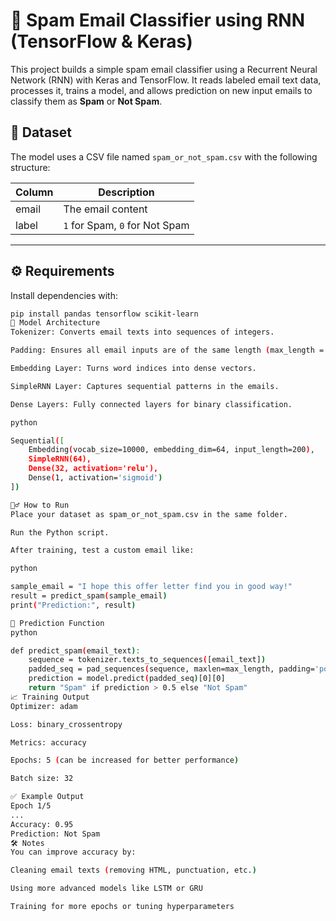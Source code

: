 # 📧 Spam Email Classifier using RNN (TensorFlow & Keras)

This project builds a simple spam email classifier using a Recurrent Neural Network (RNN) with Keras and TensorFlow. It reads labeled email text data, processes it, trains a model, and allows prediction on new input emails to classify them as **Spam** or **Not Spam**.

## 📁 Dataset

The model uses a CSV file named `spam_or_not_spam.csv` with the following structure:

| Column | Description           |
|--------|-----------------------|
| email  | The email content     |
| label  | `1` for Spam, `0` for Not Spam |

---

## ⚙️ Requirements

Install dependencies with:

```bash
pip install pandas tensorflow scikit-learn
🧠 Model Architecture
Tokenizer: Converts email texts into sequences of integers.

Padding: Ensures all email inputs are of the same length (max_length = 200).

Embedding Layer: Turns word indices into dense vectors.

SimpleRNN Layer: Captures sequential patterns in the emails.

Dense Layers: Fully connected layers for binary classification.

python

Sequential([
    Embedding(vocab_size=10000, embedding_dim=64, input_length=200),
    SimpleRNN(64),
    Dense(32, activation='relu'),
    Dense(1, activation='sigmoid')
])

🏃‍♂️ How to Run
Place your dataset as spam_or_not_spam.csv in the same folder.

Run the Python script.

After training, test a custom email like:

python

sample_email = "I hope this offer letter find you in good way!"
result = predict_spam(sample_email)
print("Prediction:", result)

🔮 Prediction Function
python

def predict_spam(email_text):
    sequence = tokenizer.texts_to_sequences([email_text])
    padded_seq = pad_sequences(sequence, maxlen=max_length, padding='post', truncating='post')
    prediction = model.predict(padded_seq)[0][0]
    return "Spam" if prediction > 0.5 else "Not Spam"
📈 Training Output
Optimizer: adam

Loss: binary_crossentropy

Metrics: accuracy

Epochs: 5 (can be increased for better performance)

Batch size: 32

✅ Example Output
Epoch 1/5
...
Accuracy: 0.95
Prediction: Not Spam
🛠️ Notes
You can improve accuracy by:

Cleaning email texts (removing HTML, punctuation, etc.)

Using more advanced models like LSTM or GRU

Training for more epochs or tuning hyperparameters
